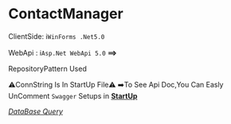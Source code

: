 # ContactManager

ClientSide: ℹ️`WinForms .Net5.0`

WebApi : ℹ️`Asp.Net WebApi 5.0` <b>==></b>

RepositoryPattern Used

⚠️ConnString Is In StartUp File⚠️
➡️To See Api Doc,You Can Easly UnComment `Swagger` Setups in <a href="https://github.com/MrAliSalehi/ContactManager/blob/master/Api/WebApi/AppApi/Startup.cs"><b>StartUp</b></a>



<a href="https://github.com/MrAliSalehi/ContactManager/blob/master/Api/WebApi/AppApi/Properties/Db_Query.sql"><i>DataBase Query</i></a>
